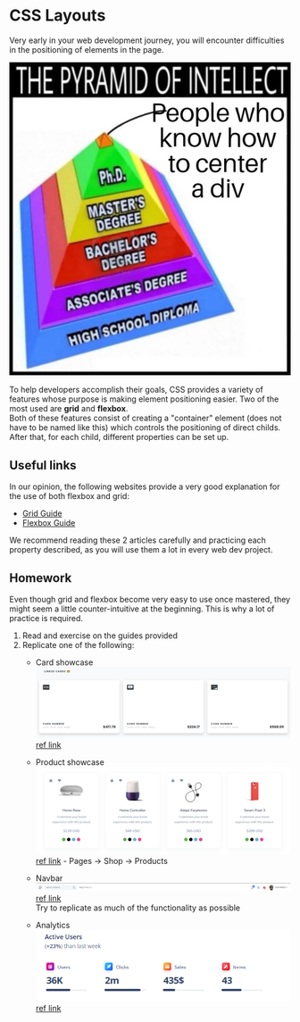 # CSS Layouts

Very early in your web development journey, you will encounter difficulties in the positioning of elements in the page.  

![center-div](./img/center-div.png)

To help developers accomplish their goals, CSS provides a variety of features whose purpose is making element positioning easier. Two of the most used are <b>grid</b> and <b>flexbox</b>.  
Both of these features consist of creating a "container" element (does not have to be named like this) which controls the positioning of direct childs. After that, for each child, different properties can be set up.

## Useful links

In our opinion, the following websites provide a very good explanation for the use of both flexbox and grid:
 - [Grid Guide](https://css-tricks.com/snippets/css/complete-guide-grid/)
 - [Flexbox Guide](https://css-tricks.com/snippets/css/a-guide-to-flexbox/)  

We recommend reading these 2 articles carefully and practicing each property described, as you will use them a lot in every web dev project.

## Homework

Even though grid and flexbox become very easy to use once mastered, they might seem a little counter-intuitive at the beginning. This is why a lot of practice is required.

 1. Read and exercise on the guides provided
 2. Replicate one of the following:
    - Card showcase
    ![tema1](./img/tema1.png)
    [ref link](https://themes.getbootstrap.com/preview/?theme_id=88616)

    - Product showcase
    ![tema2](./img/tema2.png)
    [ref link](https://themes.getbootstrap.com/preview/?theme_id=5348) - Pages -> Shop -> Products

    - Navbar
    ![tema3](./img/tema3.png)
    [ref link](https://appstack.bootlab.io/dashboard-analytics.html)  
    Try to replicate as much of the functionality as possible

    - Analytics
    ![tema4](./img/tema4.png)
    [ref link](https://themes.getbootstrap.com/preview/?theme_id=93682)
